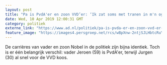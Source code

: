 ```yaml
---
layout: post
title: "Pa is PvdA'er en zoon VVD’er: ‘Ik zat soms met tranen in m'n ogen’"
date: Wed, 10 Apr 2019 12:00:31 GMT
category: politiek
externe_link: "https://www.ad.nl/politiek/pa-is-pvda-er-en-zoon-vvd-er-ik-zat-soms-met-tranen-in-m-n-ogen~a033d2d8/"
feature_image: "https://images4.persgroep.net/rcs/wBpXnw-2ntjSJLHbtcRuYV1_PuA/diocontent/144958239/_fitwidth/400/?appId=21791a8992982cd8da851550a453bd7f&quality=0.7"
---
```


De carrières van vader en zoon Nobel in de politiek zijn bijna identiek. Toch is er één belangrijk verschil: vader Jeroen (59) is PvdA'er, terwijl Jurgen (30) al snel voor de VVD koos.
